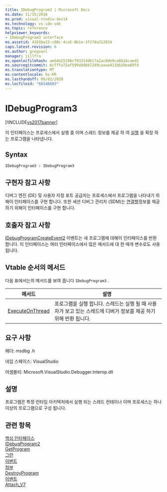 ```yaml
---
title: IDebugProgram3 | Microsoft Docs
ms.date: 11/15/2016
ms.prod: visual-studio-dev14
ms.technology: vs-ide-sdk
ms.topic: reference
helpviewer_keywords:
- IDebugProgram3 interface
ms.assetid: 4301ba23-c00c-4ce5-8b1e-3f27da312034
caps.latest.revision: 6
ms.author: gregvanl
manager: jillfra
ms.openlocfilehash: ae6de25108cf93314db17a2ac8de9ce8b1dcaed2
ms.sourcegitcommit: 6cfffa72af599a9d667249caaaa411bb28ea69fd
ms.translationtype: MT
ms.contentlocale: ko-KR
ms.lasthandoff: 09/02/2020
ms.locfileid: "68148603"
---
```

# <a name="idebugprogram3"></a>IDebugProgram3
[!INCLUDE[vs2017banner](../../../includes/vs2017banner.md)]

이 인터페이스는 프로세스에서 실행 중 이며 스레드 정보를 제공 하 여 [실행](../../../extensibility/debugger/reference/idebugprogram2-execute.md) 을 확장 하는 프로그램을 나타냅니다.  
  
## <a name="syntax"></a>Syntax  
  
```  
IDebugProgram3 : IDebugProgram3  
```  
  
## <a name="notes-for-implementers"></a>구현자 참고 사항  
 디버그 엔진 (DE) 및 사용자 지정 포트 공급자는 프로세스에서 프로그램을 나타내기 위해이 인터페이스를 구현 합니다. 또한 세션 디버그 관리자 (SDM)는 [연결할](../../../extensibility/debugger/reference/idebugprogram2-attach.md)정보를 제공 하기 위해이 인터페이스를 구현 합니다.  
  
## <a name="notes-for-callers"></a>호출자 참고 사항  
 [IDebugProgramCreateEvent2](../../../extensibility/debugger/reference/idebugprogramcreateevent2.md) 이벤트는 새 프로그램에 대해이 인터페이스를 반환 합니다. 이 인터페이스는 여러 인터페이스에서 많은 메서드에 대 한 매개 변수로도 사용 됩니다.  
  
## <a name="methods-in-vtable-order"></a>Vtable 순서의 메서드  
 다음 표에서는의 메서드를 보여 줍니다 `IDebugProgram3` .  
  
|메서드|설명|  
|------------|-----------------|  
|[ExecuteOnThread](../../../extensibility/debugger/reference/idebugprogram3-executeonthread.md)|프로그램을 실행 합니다. 스레드는 실행 될 때 사용자가 보고 있는 스레드에 디버거 정보를 제공 하기 위해 반환 됩니다.|  
  
## <a name="requirements"></a>요구 사항  
 헤더: msdbg .h  
  
 네임 스페이스: VisualStudio  
  
 어셈블리: Microsoft.VisualStudio.Debugger.Interop.dll  
  
## <a name="remarks"></a>설명  
 프로그램은 특정 런타임 아키텍처에서 실행 되는 스레드 컨테이너 이며 프로세스는 하나 이상의 프로그램으로 구성 됩니다.  
  
## <a name="see-also"></a>관련 항목  
 [핵심 인터페이스](../../../extensibility/debugger/reference/core-interfaces.md)   
 [IDebugProgram2](../../../extensibility/debugger/reference/idebugprogram2.md)   
 [GetProgram](../../../extensibility/debugger/reference/idebugthread2-getprogram.md)   
 [그런](../../../extensibility/debugger/reference/ienumdebugprograms2-next.md)   
 [이벤트](../../../extensibility/debugger/reference/idebugportevents2-event.md)   
 [첨부](../../../extensibility/debugger/reference/idebugengine2-attach.md)   
 [DestroyProgram](../../../extensibility/debugger/reference/idebugengine2-destroyprogram.md)   
 [이벤트](../../../extensibility/debugger/reference/idebugeventcallback2-event.md)   
 [Attach_V7](../../../extensibility/debugger/reference/idebugprogramnode2-attach-v7.md)
